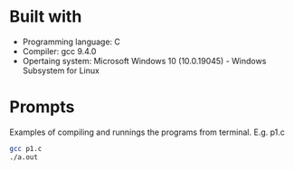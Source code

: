 # Built with
- Programming language: C
- Compiler: gcc 9.4.0
- Opertaing system: Microsoft Windows 10 (10.0.19045) - Windows Subsystem for Linux


# Prompts
Examples of compiling and runnings the programs from terminal. E.g. p1.c
```bash
gcc p1.c
./a.out
```





